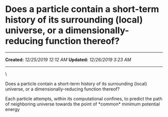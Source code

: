 Does a particle contain a short-term history of its surrounding (local) universe, or a dimensionally-reducing function thereof?
===============================================================================================================================

  -------------- -----------------------
  **Created:**   *12/25/2019 12:12 AM*
  **Updated:**   *12/26/2019 3:23 AM*
  -------------- -----------------------

\

Does a particle contain a short-term history of its surrounding (local)
universe, or a dimensionally-reducing function thereof?

Each particle attempts, within its computational confines, to predict
the path of neighboring universe towards the point of \*common\* minimum
potential energy

 
